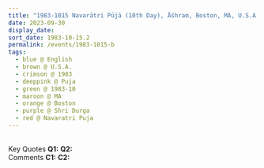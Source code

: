 ```yaml
---
title: "1983-1015 Navarātri Pūjā (10th Day), Āśhram, Boston, MA, U.S.A."
date: 2023-09-30
display_date: 
sort_date: 1983-10-15.2
permalink: /events/1983-1015-b
tags:
  - blue @ English
  - brown @ U.S.A.
  - crimson @ 1983
  - deeppink @ Puja
  - green @ 1983-10
  - maroon @ MA
  - orange @ Boston
  - purple @ Shri Durga
  - red @ Navaratri Puja 
---
```


<br>

<wave-list>
  <list-title color="DarkSeaGreen" width="55">Key Quotes</list-title>
  <list-item color="BlanchedAlmond" width="280"><b>Q1:</b> <i></i></list-item>
  <list-item color="Lavender" width="280"><b>Q2:</b> <i></i></list-item>
</wave-list>

<br>

<wave-list>
  <list-title color="DarkSeaGreen" width="55">Comments</list-title>
  <list-item color="BlanchedAlmond" width="280"><b>C1:</b> <i></i></list-item>
  <list-item color="Lavender" width="280"><b>C2:</b> <i></i></list-item>
</wave-list>
